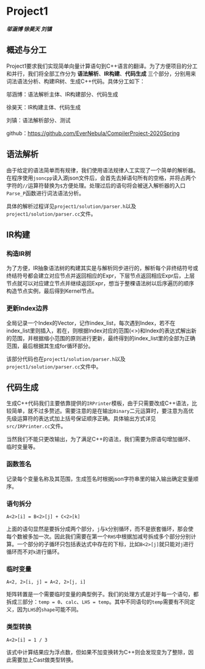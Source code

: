# Project1 
*__邬涵博 徐昊天 刘镇__*

## 概述与分工

Project1要求我们实现简单向量计算语句到C++语言的翻译。为了方便项目的分工和并行，我们将全部工作分为 __语法解析__、__IR构建__、__代码生成__ 三个部分，分别用来词法语法分析、构建IR树、生成C++代码。具体分工如下：

邬涵博：语法解析主体、IR构建部分、代码生成

徐昊天：IR构建主体、代码生成

刘镇：语法解析部分、测试

github：https://github.com/EverNebula/CompilerProject-2020Spring


## 语法解析
由于给定的语法简单而有规律，我们使用语法规律人工实现了一个简单的解析器。在程序使用`jsoncpp`读入源json文件后，会首先去掉语句所有的空格，并将占两个字符的`//`运算符替换为`$`方便处理。处理过后的语句将会被送入解析器的入口`Parse_P`函数进行词法语法分析。

具体的解析过程详见`project1/solution/parser.h`以及`project1/solution/parser.cc`文件。

## IR构建

### 构造IR树

为了方便，IR抽象语法树的构建其实是与解析同步进行的，解析每个非终结符号或终结符号都会建立对应节点并返回相应的Expr，下层节点返回相应Expr后，上层节点就可以对应建立节点并继续返回Expr，想当于整棵语法树以后序遍历的顺序构造节点实例，最后得到Kernel节点。

### 更新Index边界

全局记录一个Index的Vector，记作index\_list，每次遇到Index，若不在index\_list里则插入，若在，则根据Index对应的范围(<>)和Index的表达式解出新的范围，并根据缩小范围的原则进行更新，最终得到的index\_list里的全部为正确范围，最后根据其生成for循环部分。

该部分代码也在`project1/solution/parser.h`以及`project1/solution/parser.cc`文件中。

## 代码生成

生成C++代码我们主要依靠提供的`IRPrinter`模板，由于只需要改成C++语法，比较简单，就不过多赘述。需要注意的是在输出`Binary`二元运算时，要注意为高优先级运算符的表达式加上括号保证顺序正确。具体输出方式详见`src/IRPrinter.cc`文件。

当然我们不能只更改输出，为了满足C++的语法，我们需要为原语句增加循环、临时变量等。

### 函数签名

记录每个变量名称及其范围，生成签名时根据json字符串里的输入输出确定变量顺序。

### 语句拆分

```
A<2>[i] = B<2>[j] + C<2>[k]
```

上面的语句显然是要拆分成两个部分，`j`与`k`分别循环，而不是嵌套循环，那会使每个数被多加一次。因此我们需要在第一个`RHS`中根据加减号拆成多个部分分别计算。一个部分的子循环只包括表达式中存在的下标，比如`B<2>[j]`就只能对`j`进行循环而不对`k`进行循环。

### 临时变量

```
A<2, 2>[i, j] = A<2, 2>[j, i]
```

矩阵转置是一个需要临时变量的典型例子。我们的处理方式是对于每一个语句，都拆成三部分：`temp = 0`、`calc`、`LHS = temp`。其中不同语句的`temp`需要有不同定义，因为`LHS`的`shape`可能不同。

### 类型转换

```
A<2>[i] = 1 / 3
```

该式中计算结果应为浮点数，但如果不加变换转为C++则会发现变为了整除，因此需要加上Cast做类型转换。